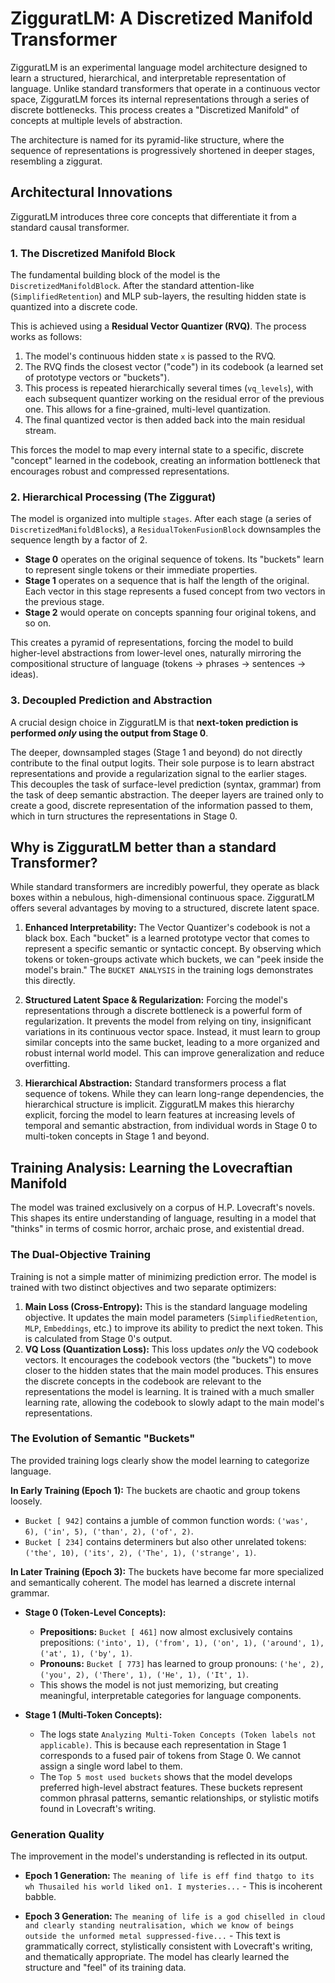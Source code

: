 # ZigguratLM: A Discretized Manifold Transformer

ZigguratLM is an experimental language model architecture designed to learn a structured, hierarchical, and interpretable representation of language. Unlike standard transformers that operate in a continuous vector space, ZigguratLM forces its internal representations through a series of discrete bottlenecks. This process creates a "Discretized Manifold" of concepts at multiple levels of abstraction.

The architecture is named for its pyramid-like structure, where the sequence of representations is progressively shortened in deeper stages, resembling a ziggurat.

## Architectural Innovations

ZigguratLM introduces three core concepts that differentiate it from a standard causal transformer.

### 1. The Discretized Manifold Block

The fundamental building block of the model is the `DiscretizedManifoldBlock`. After the standard attention-like (`SimplifiedRetention`) and MLP sub-layers, the resulting hidden state is quantized into a discrete code.



This is achieved using a **Residual Vector Quantizer (RVQ)**. The process works as follows:
1.  The model's continuous hidden state `x` is passed to the RVQ.
2.  The RVQ finds the closest vector ("code") in its codebook (a learned set of prototype vectors or "buckets").
3.  This process is repeated hierarchically several times (`vq_levels`), with each subsequent quantizer working on the residual error of the previous one. This allows for a fine-grained, multi-level quantization.
4.  The final quantized vector is then added back into the main residual stream.

This forces the model to map every internal state to a specific, discrete "concept" learned in the codebook, creating an information bottleneck that encourages robust and compressed representations.

### 2. Hierarchical Processing (The Ziggurat)

The model is organized into multiple `stages`. After each stage (a series of `DiscretizedManifoldBlock`s), a `ResidualTokenFusionBlock` downsamples the sequence length by a factor of 2.

-   **Stage 0** operates on the original sequence of tokens. Its "buckets" learn to represent single tokens or their immediate properties.
-   **Stage 1** operates on a sequence that is half the length of the original. Each vector in this stage represents a fused concept from two vectors in the previous stage.
-   **Stage 2** would operate on concepts spanning four original tokens, and so on.

This creates a pyramid of representations, forcing the model to build higher-level abstractions from lower-level ones, naturally mirroring the compositional structure of language (tokens -> phrases -> sentences -> ideas).

### 3. Decoupled Prediction and Abstraction

A crucial design choice in ZigguratLM is that **next-token prediction is performed *only* using the output from Stage 0**.

The deeper, downsampled stages (Stage 1 and beyond) do not directly contribute to the final output logits. Their sole purpose is to learn abstract representations and provide a regularization signal to the earlier stages. This decouples the task of surface-level prediction (syntax, grammar) from the task of deep semantic abstraction. The deeper layers are trained only to create a good, discrete representation of the information passed to them, which in turn structures the representations in Stage 0.

## Why is ZigguratLM better than a standard Transformer?

While standard transformers are incredibly powerful, they operate as black boxes within a nebulous, high-dimensional continuous space. ZigguratLM offers several advantages by moving to a structured, discrete latent space.

1.  **Enhanced Interpretability:** The Vector Quantizer's codebook is not a black box. Each "bucket" is a learned prototype vector that comes to represent a specific semantic or syntactic concept. By observing which tokens or token-groups activate which buckets, we can "peek inside the model's brain." The `BUCKET ANALYSIS` in the training logs demonstrates this directly.

2.  **Structured Latent Space & Regularization:** Forcing the model's representations through a discrete bottleneck is a powerful form of regularization. It prevents the model from relying on tiny, insignificant variations in its continuous vector space. Instead, it must learn to group similar concepts into the same bucket, leading to a more organized and robust internal world model. This can improve generalization and reduce overfitting.

3.  **Hierarchical Abstraction:** Standard transformers process a flat sequence of tokens. While they can learn long-range dependencies, the hierarchical structure is implicit. ZigguratLM makes this hierarchy explicit, forcing the model to learn features at increasing levels of temporal and semantic abstraction, from individual words in Stage 0 to multi-token concepts in Stage 1 and beyond.

## Training Analysis: Learning the Lovecraftian Manifold

The model was trained exclusively on a corpus of H.P. Lovecraft's novels. This shapes its entire understanding of language, resulting in a model that "thinks" in terms of cosmic horror, archaic prose, and existential dread.

### The Dual-Objective Training

Training is not a simple matter of minimizing prediction error. The model is trained with two distinct objectives and two separate optimizers:

1.  **Main Loss (Cross-Entropy):** This is the standard language modeling objective. It updates the main model parameters (`SimplifiedRetention`, `MLP`, `Embeddings`, etc.) to improve its ability to predict the next token. This is calculated from Stage 0's output.
2.  **VQ Loss (Quantization Loss):** This loss updates *only* the VQ codebook vectors. It encourages the codebook vectors (the "buckets") to move closer to the hidden states that the main model produces. This ensures the discrete concepts in the codebook are relevant to the representations the model is learning. It is trained with a much smaller learning rate, allowing the codebook to slowly adapt to the main model's representations.

### The Evolution of Semantic "Buckets"

The provided training logs clearly show the model learning to categorize language.

**In Early Training (Epoch 1):**
The buckets are chaotic and group tokens loosely.
- `Bucket [ 942]` contains a jumble of common function words: `('was', 6), ('in', 5), ('than', 2), ('of', 2)`.
- `Bucket [ 234]` contains determiners but also other unrelated tokens: `('the', 10), ('its', 2), ('The', 1), ('strange', 1)`.

**In Later Training (Epoch 3):**
The buckets have become far more specialized and semantically coherent. The model has learned a discrete internal grammar.

-   **Stage 0 (Token-Level Concepts):**
    -   **Prepositions:** `Bucket [ 461]` now almost exclusively contains prepositions: `('into', 1), ('from', 1), ('on', 1), ('around', 1), ('at', 1), ('by', 1)`.
    -   **Pronouns:** `Bucket [ 773]` has learned to group pronouns: `('he', 2), ('you', 2), ('There', 1), ('He', 1), ('It', 1)`.
    -   This shows the model is not just memorizing, but creating meaningful, interpretable categories for language components.

-   **Stage 1 (Multi-Token Concepts):**
    -   The logs state `Analyzing Multi-Token Concepts (Token labels not applicable)`. This is because each representation in Stage 1 corresponds to a fused pair of tokens from Stage 0. We cannot assign a single word label to them.
    -   The `Top 5 most used buckets` shows that the model develops preferred high-level abstract features. These buckets represent common phrasal patterns, semantic relationships, or stylistic motifs found in Lovecraft's writing.

### Generation Quality

The improvement in the model's understanding is reflected in its output.

-   **Epoch 1 Generation:** `The meaning of life is eff find thatgo to its wh Thusailed his world liked on1. I mysteries...` - This is incoherent babble.

-   **Epoch 3 Generation:** `The meaning of life is a god chiselled in cloud and clearly standing neutralisation, which we know of beings outside the unformed metal suppressed-five...` - This text is grammatically correct, stylistically consistent with Lovecraft's writing, and thematically appropriate. The model has clearly learned the structure and "feel" of its training data.
